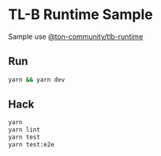 # TL-B Runtime Sample

Sample use [@ton-community/tlb-runtime](https://www.npmjs.com/package/@ton-community/tlb-runtime?activeTab=readme#tl-b-runtime)

## Run

```bash
yarn && yarn dev
```

## Hack

```bash
yarn
yarn lint
yarn test
yarn test:e2e
```
